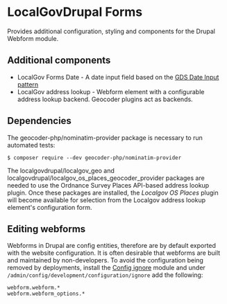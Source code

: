 # LocalGovDrupal Forms

Provides additional configuration, styling and components for the Drupal Webform module.

## Additional components

* LocalGov Forms Date - A date input field based on the [GDS Date Input pattern](https://design-system.service.gov.uk/components/date-input/)
* LocalGov address lookup - Webform element with a configurable address lookup backend.  Geocoder plugins act as backends.

## Dependencies
The geocoder-php/nominatim-provider package is necessary to run automated tests:
```
$ composer require --dev geocoder-php/nominatim-provider
```

The localgovdrupal/localgov_geo and localgovdrupal/localgov_os_places_geocoder_provider packages are needed to use the Ordnance Survey Places API-based address lookup plugin.  Once these packages are installed, the *Localgov OS Places* plugin will become available for selection from the Localgov address lookup element's configuration form.

## Editing webforms
Webforms in Drupal are config entities, therefore are by default exported with the website configuration.
It is often desirable that webforms are built and maintained by non-developers.
To avoid the configuration being removed by deployments, install the [Config ignore](https://www.drupal.org/project/config_ignore) module and under `/admin/config/development/configuration/ignore` add the following:
```
webform.webform.*
webform.webform_options.*
```


